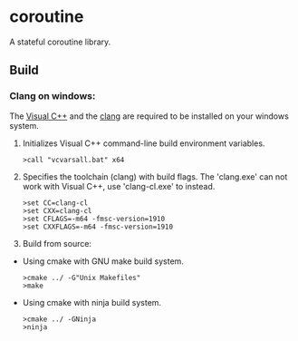 # coroutine

A stateful coroutine library.

## Build

### Clang on windows:

The [Visual C++](https://www.visualstudio.com) and the [clang](http://clang.llvm.org/) are required to be installed on your windows system.


1.  Initializes Visual C++ command-line build environment variables.

        >call "vcvarsall.bat" x64

2.  Specifies the toolchain (clang) with build flags. The 'clang.exe' can not work with Visual C++, use 'clang-cl.exe' to instead.

        >set CC=clang-cl
        >set CXX=clang-cl
        >set CFLAGS=-m64 -fmsc-version=1910
        >set CXXFLAGS=-m64 -fmsc-version=1910

3.  Build from source:

*   Using cmake with GNU make build system.

        >cmake ../ -G"Unix Makefiles"
        >make

*   Using cmake with ninja build system.

        >cmake ../ -GNinja
        >ninja



